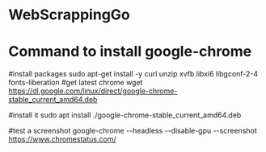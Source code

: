 # WebScrappingGo


# Command to install google-chrome

#install packages
sudo apt-get install -y curl unzip xvfb libxi6 libgconf-2-4 fonts-liberation
#get latest chrome
wget https://dl.google.com/linux/direct/google-chrome-stable_current_amd64.deb

#install it
sudo apt install ./google-chrome-stable_current_amd64.deb

#test a screenshot
google-chrome --headless --disable-gpu --screenshot https://www.chromestatus.com/